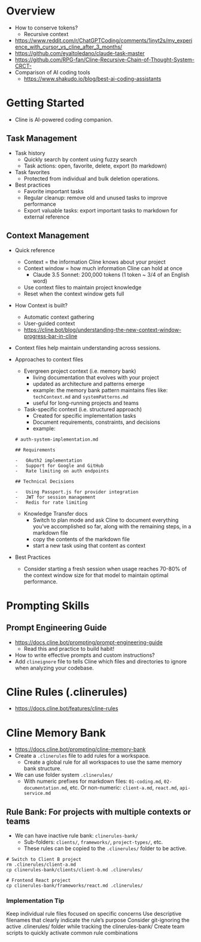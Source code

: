 # Overview

- How to conserve tokens?
    + Recursive context
- https://www.reddit.com/r/ChatGPTCoding/comments/1inyt2s/my_experience_with_cursor_vs_cline_after_3_months/
- https://github.com/eyaltoledano/claude-task-master
- https://github.com/RPG-fan/Cline-Recursive-Chain-of-Thought-System-CRCT-
- Comparison of AI coding tools
    + https://www.shakudo.io/blog/best-ai-coding-assistants

# Getting Started

- Cline is AI-powered coding companion.

## Task Management

- Task history
    + Quickly search by content using fuzzy search
    + Task actions: open, favorite, delete, export (to markdown)
- Task favorites
    + Protected from individual and bulk deletion operations.
- Best practices
    + Favorite important tasks
    + Regular cleanup: remove old and unused tasks to improve
      performance
    + Export valuable tasks: export important tasks to markdown for
      external reference

## Context Management

- Quick reference
    + Context = the information Cline knows about your project
    + Context window = how much information Cline can hold at once
        * Claude 3.5 Sonnet: 200,000 tokens (1 token ~ 3/4 of an English
          word)
    + Use context files to maintain project knowledge
    + Reset when the context window gets full
- How Context is built?
    + Automatic context gathering
    + User-guided context
    + https://cline.bot/blog/understanding-the-new-context-window-progress-bar-in-cline
- Context files help maintain understanding across sessions.
- Approaches to context files
    + Evergreen project context (i.e. memory bank)
        * living documentation that evolves with your project
        * updated as architecture and patterns emerge
        * example: the memory bank pattern maintains files like:
          `techContext.md` and `systemPatterns.md`
        * useful for long-running projects and teams
    + Task-specific context (i.e. structured approach)
        * Created for specific implementation tasks
        * Document requirements, constraints, and decisions
        * example:

    ```
    # auth-system-implementation.md

    ## Requirements

    -   OAuth2 implementation
    -   Support for Google and GitHub
    -   Rate limiting on auth endpoints

    ## Technical Decisions

    -   Using Passport.js for provider integration
    -   JWT for session management
    -   Redis for rate limiting
    ```

    + Knowledge Transfer docs
        * Switch to plan mode and ask Cline to document everything
          you've accomplished so far, along with the remaining steps,
          in a markdown file
        * copy the contents of the markdown file
        * start a new task using that content as context
- Best Practices
    + Consider starting a fresh session when usage reaches 70-80% of the
      context window size for that model to maintain optimal performance.

# Prompting Skills

## Prompt Engineering Guide

- https://docs.cline.bot/prompting/prompt-engineering-guide
    + Read this and practice to build habit!
- How to write effective prompts and custom instructions?
- Add `clineignore` file to tells Cline which files and directories to
  ignore when analyzing your codebase.

# Cline Rules (.clinerules)

- https://docs.cline.bot/features/cline-rules

# Cline Memory Bank

- https://docs.cline.bot/prompting/cline-memory-bank
- Create a `.clinerules` file to add rules for a workspace.
    + Create a global rule for all workspaces to use the same memory
      bank structure.
- We can use folder system `.clinerules/`
    + With numeric prefixes for markdown files: `01-coding.md`,
      `02-documentation.md`, etc. Or non-numeric: `client-a.md`,
      `react.md`, `api-service.md`

## Rule Bank: For projects with multiple contexts or teams

- We can have inactive rule bank: `clinerules-bank/`
    + Sub-folders: `clients/`, `frameworks/`, `project-types/`, etc.
    + These rules can be copied to the `.clinerules/` folder to be
      active.

```
# Switch to Client B project
rm .clinerules/client-a.md
cp clinerules-bank/clients/client-b.md .clinerules/

# Frontend React project
cp clinerules-bank/frameworks/react.md .clinerules/
```

### Implementation Tip

Keep individual rule files focused on specific concerns
Use descriptive filenames that clearly indicate the rule’s purpose
Consider git-ignoring the active .clinerules/ folder while tracking the clinerules-bank/
Create team scripts to quickly activate common rule combinations
